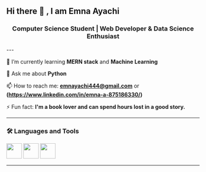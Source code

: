 ## Hi there 👋 , I am Emna Ayachi
<h3 align="center">Computer Science Student | Web Developer & Data Science Enthusiast</h3>
---

🌱 I’m currently learning **MERN stack** and **Machine Learning**

💬 Ask me about **Python**

📫 How to reach me: **emnayachi444@gmail.com** or **(https://www.linkedin.com/in/emna-a-875186330/)**

⚡ Fun fact: **I'm a book lover and can spend hours lost in a good story.**

---
### 🛠️ Languages and Tools

<p align="left">
  <img src="https://cdn.jsdelivr.net/gh/devicons/devicon/icons/html5/html5-original.svg" width="40" height="40"/>
  <img src="https://cdn.jsdelivr.net/gh/devicons/devicon/icons/css3/css3-original.svg" width="40" height="40"/>
  <img src="https://cdn.jsdelivr.net/gh/devicons/devicon/icons/javascript/javascript-original.svg" width="40" height="40"/>
  <!-- Add more icons for tools like Python, React, Git, etc. -->
</p>

---

